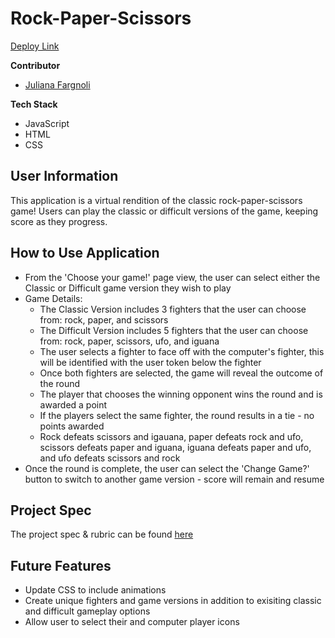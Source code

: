 # Rock-Paper-Scissors
[Deploy Link](https://jfargnoli01.github.io/rock-paper-scissors/)

__Contributor__
- [Juliana Fargnoli](https://github.com/jfargnoli01)

__Tech Stack__
- JavaScript
- HTML
- CSS

## User Information
This application is a virtual rendition of the classic rock-paper-scissors game! Users can play the classic or difficult versions of the game, keeping score as they progress.

## How to Use Application
- From the 'Choose your game!' page view, the user can select either the Classic or Difficult game version they wish to play
- Game Details:
  - The Classic Version includes 3 fighters that the user can choose from: rock, paper, and scissors
  - The Difficult Version includes 5 fighters that the user can choose from: rock, paper, scissors, ufo, and iguana
  - The user selects a fighter to face off with the computer's fighter, this will be identified with the user token below the fighter
  - Once both fighters are selected, the game will reveal the outcome of the round
  - The player that chooses the winning opponent wins the round and is awarded a point
  - If the players select the same fighter, the round results in a tie - no points awarded
  - Rock defeats scissors and igauana, paper defeats rock and ufo, scissors defeats paper and iguana, iguana defeats paper and ufo, and ufo defeats scissors and rock
- Once the round is complete, the user can select the 'Change Game?' button to switch to another game version - score will remain and resume

## Project Spec
The project spec & rubric can be found [here](https://frontend.turing.edu/projects/module-1/rock-paper-scissors-solo.html)

## Future Features
- Update CSS to include animations
- Create unique fighters and game versions in addition to exisiting classic and difficult gameplay options
- Allow user to select their and computer player icons
